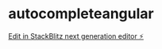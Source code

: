 # autocompleteangular

[Edit in StackBlitz next generation editor ⚡️](https://stackblitz.com/~/github.com/KatiuscaH/autocompleteangular)